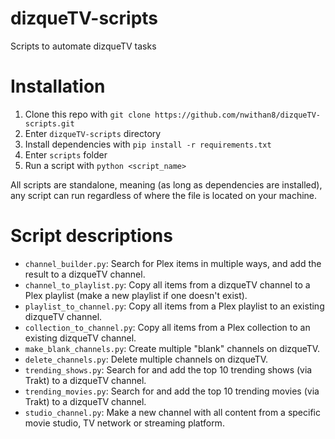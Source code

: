 # dizqueTV-scripts
Scripts to automate dizqueTV tasks

# Installation
1. Clone this repo with ``git clone https://github.com/nwithan8/dizqueTV-scripts.git``
2. Enter ``dizqueTV-scripts`` directory
3. Install dependencies with ``pip install -r requirements.txt``
4. Enter ``scripts`` folder
5. Run a script with ``python <script_name>``

All scripts are standalone, meaning (as long as dependencies are installed), any script can run regardless of where the file is located on your machine.


# Script descriptions
- ``channel_builder.py``: Search for Plex items in multiple ways, and add the result to a dizqueTV channel.
- ``channel_to_playlist.py``: Copy all items from a dizqueTV channel to a Plex playlist (make a new playlist if one doesn't exist).
- ``playlist_to_channel.py``: Copy all items from a Plex playlist to an existing dizqueTV channel.
- ``collection_to_channel.py``: Copy all items from a Plex collection to an existing dizqueTV channel.
- ``make_blank_channels.py``: Create multiple "blank" channels on dizqueTV.
- ``delete_channels.py``: Delete multiple channels on dizqueTV.
- ``trending_shows.py``: Search for and add the top 10 trending shows (via Trakt) to a dizqueTV channel.
- ``trending_movies.py``: Search for and add the top 10 trending movies (via Trakt) to a dizqueTV channel.
- ``studio_channel.py``: Make a new channel with all content from a specific movie studio, TV network or streaming platform.
